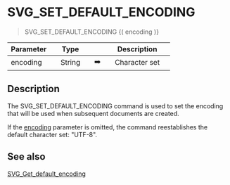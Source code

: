 <!-- SVG_SET_DEFAULT_ENCODING ( encoding )
 -> encoding (Text)-->
# SVG_SET_DEFAULT_ENCODING

> SVG_SET_DEFAULT_ENCODING {( encoding )}

| Parameter |     | Type |     |     |     | Description |     |
| --- | --- | --- | --- | --- | --- | --- | --- |
| encoding |     | String |     | ➡️ |     | Character set |     |

## Description

The SVG_SET_DEFAULT_ENCODING command is used to set the encoding that will be used when subsequent documents are created.

If the [encoding](## "Character set") parameter is omitted, the command reestablishes the default character set: "UTF-8".

## See also

[SVG_Get_default_encoding](SVG_Get_default_encoding.md)
